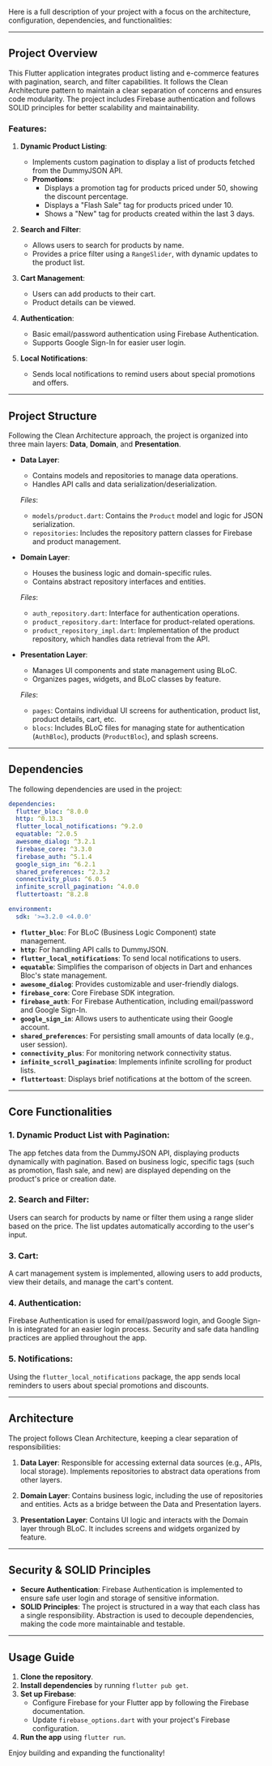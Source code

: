 Here is a full description of your project with a focus on the architecture, configuration, dependencies, and functionalities:

---

## Project Overview

This Flutter application integrates product listing and e-commerce features with pagination, search, and filter capabilities. It follows the Clean Architecture pattern to maintain a clear separation of concerns and ensures code modularity. The project includes Firebase authentication and follows SOLID principles for better scalability and maintainability.

### Features:

1. **Dynamic Product Listing**: 
   - Implements custom pagination to display a list of products fetched from the DummyJSON API.
   - **Promotions**:
     - Displays a promotion tag for products priced under 50, showing the discount percentage.
     - Displays a "Flash Sale" tag for products priced under 10.
     - Shows a "New" tag for products created within the last 3 days.
  
2. **Search and Filter**:
   - Allows users to search for products by name.
   - Provides a price filter using a `RangeSlider`, with dynamic updates to the product list.

3. **Cart Management**: 
   - Users can add products to their cart.
   - Product details can be viewed.

4. **Authentication**: 
   - Basic email/password authentication using Firebase Authentication.
   - Supports Google Sign-In for easier user login.

5. **Local Notifications**: 
   - Sends local notifications to remind users about special promotions and offers.

---

## Project Structure

Following the Clean Architecture approach, the project is organized into three main layers: **Data**, **Domain**, and **Presentation**.

- **Data Layer**:
  - Contains models and repositories to manage data operations.
  - Handles API calls and data serialization/deserialization.
  
  *Files*:
  - `models/product.dart`: Contains the `Product` model and logic for JSON serialization.
  - `repositories`: Includes the repository pattern classes for Firebase and product management.

- **Domain Layer**:
  - Houses the business logic and domain-specific rules.
  - Contains abstract repository interfaces and entities.

  *Files*:
  - `auth_repository.dart`: Interface for authentication operations.
  - `product_repository.dart`: Interface for product-related operations.
  - `product_repository_impl.dart`: Implementation of the product repository, which handles data retrieval from the API.

- **Presentation Layer**:
  - Manages UI components and state management using BLoC.
  - Organizes pages, widgets, and BLoC classes by feature.

  *Files*:
  - `pages`: Contains individual UI screens for authentication, product list, product details, cart, etc.
  - `blocs`: Includes BLoC files for managing state for authentication (`AuthBloc`), products (`ProductBloc`), and splash screens.

---

## Dependencies

The following dependencies are used in the project:

```yaml
dependencies:
  flutter_bloc: ^8.0.0
  http: ^0.13.3
  flutter_local_notifications: ^9.2.0
  equatable: ^2.0.5
  awesome_dialog: ^3.2.1
  firebase_core: ^3.3.0
  firebase_auth: ^5.1.4
  google_sign_in: ^6.2.1
  shared_preferences: ^2.3.2
  connectivity_plus: ^6.0.5
  infinite_scroll_pagination: ^4.0.0
  fluttertoast: ^8.2.8

environment:
  sdk: '>=3.2.0 <4.0.0'
```

- **`flutter_bloc`**: For BLoC (Business Logic Component) state management.
- **`http`**: For handling API calls to DummyJSON.
- **`flutter_local_notifications`**: To send local notifications to users.
- **`equatable`**: Simplifies the comparison of objects in Dart and enhances Bloc's state management.
- **`awesome_dialog`**: Provides customizable and user-friendly dialogs.
- **`firebase_core`**: Core Firebase SDK integration.
- **`firebase_auth`**: For Firebase Authentication, including email/password and Google Sign-In.
- **`google_sign_in`**: Allows users to authenticate using their Google account.
- **`shared_preferences`**: For persisting small amounts of data locally (e.g., user session).
- **`connectivity_plus`**: For monitoring network connectivity status.
- **`infinite_scroll_pagination`**: Implements infinite scrolling for product lists.
- **`fluttertoast`**: Displays brief notifications at the bottom of the screen.

---

## Core Functionalities

### 1. **Dynamic Product List with Pagination**:
   The app fetches data from the DummyJSON API, displaying products dynamically with pagination. Based on business logic, specific tags (such as promotion, flash sale, and new) are displayed depending on the product's price or creation date.

### 2. **Search and Filter**:
   Users can search for products by name or filter them using a range slider based on the price. The list updates automatically according to the user's input.

### 3. **Cart**:
   A cart management system is implemented, allowing users to add products, view their details, and manage the cart's content.

### 4. **Authentication**:
   Firebase Authentication is used for email/password login, and Google Sign-In is integrated for an easier login process. Security and safe data handling practices are applied throughout the app.

### 5. **Notifications**:
   Using the `flutter_local_notifications` package, the app sends local reminders to users about special promotions and discounts.

---

## Architecture

The project follows Clean Architecture, keeping a clear separation of responsibilities:

1. **Data Layer**: 
   Responsible for accessing external data sources (e.g., APIs, local storage). Implements repositories to abstract data operations from other layers.

2. **Domain Layer**: 
   Contains business logic, including the use of repositories and entities. Acts as a bridge between the Data and Presentation layers.

3. **Presentation Layer**: 
   Contains UI logic and interacts with the Domain layer through BLoC. It includes screens and widgets organized by feature.

---

## Security & SOLID Principles

- **Secure Authentication**: Firebase Authentication is implemented to ensure safe user login and storage of sensitive information.
- **SOLID Principles**: The project is structured in a way that each class has a single responsibility. Abstraction is used to decouple dependencies, making the code more maintainable and testable.

---

## Usage Guide

1. **Clone the repository**.
2. **Install dependencies** by running `flutter pub get`.
3. **Set up Firebase**:
   - Configure Firebase for your Flutter app by following the Firebase documentation.
   - Update `firebase_options.dart` with your project's Firebase configuration.
4. **Run the app** using `flutter run`.

Enjoy building and expanding the functionality!

